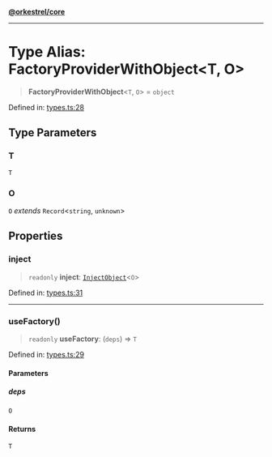 [**@orkestrel/core**](../index.md)

***

# Type Alias: FactoryProviderWithObject\<T, O\>

> **FactoryProviderWithObject**\<`T`, `O`\> = `object`

Defined in: [types.ts:28](https://github.com/orkestrel/core/blob/076093e61b67cd3d4198b173439f047ddbc97abc/src/types.ts#L28)

## Type Parameters

### T

`T`

### O

`O` *extends* `Record`\<`string`, `unknown`\>

## Properties

### inject

> `readonly` **inject**: [`InjectObject`](InjectObject.md)\<`O`\>

Defined in: [types.ts:31](https://github.com/orkestrel/core/blob/076093e61b67cd3d4198b173439f047ddbc97abc/src/types.ts#L31)

***

### useFactory()

> `readonly` **useFactory**: (`deps`) => `T`

Defined in: [types.ts:29](https://github.com/orkestrel/core/blob/076093e61b67cd3d4198b173439f047ddbc97abc/src/types.ts#L29)

#### Parameters

##### deps

`O`

#### Returns

`T`

